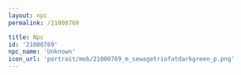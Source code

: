 ```yaml
---
layout: npc
permalink: /21000769

title: Npc
id: '21000769'
npc_name: 'Unknown'
icon_url: 'portrait/mob/21000769_m_sewagetriofatdarkgreen_p.png'
---
```

